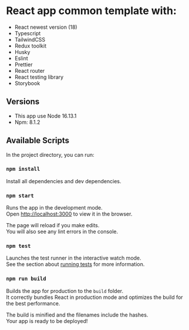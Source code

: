 # React app common template with:

- React newest version (18)
- Typescript
- TailwindCSS
- Redux toolkit
- Husky
- Eslint
- Prettier
- React router
- React testing library
- Storybook

## Versions

- This app use Node 16.13.1
- Npm: 8.1.2

## Available Scripts

In the project directory, you can run:

### `npm install`

Install all dependencies and dev dependencies.

### `npm start`

Runs the app in the development mode.\
Open [http://localhost:3000](http://localhost:3000) to view it in the browser.

The page will reload if you make edits.\
You will also see any lint errors in the console.

### `npm test`

Launches the test runner in the interactive watch mode.\
See the section about [running tests](https://facebook.github.io/create-react-app/docs/running-tests) for more information.

### `npm run build`

Builds the app for production to the `build` folder.\
It correctly bundles React in production mode and optimizes the build for the best performance.

The build is minified and the filenames include the hashes.\
Your app is ready to be deployed!
